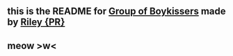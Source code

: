 ## this is the README for [Group of Boykissers](https://github.com/Group-of-Boykissers) made by [Riley {PR}](https://github.com/Riley-VM)


## meow >w<
